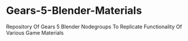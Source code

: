 # Gears-5-Blender-Materials
Repository Of Gears 5 Blender Nodegroups To Replicate Functionality Of Various Game Materials
